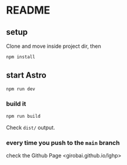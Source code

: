 # README

## setup

Clone and move inside project dir, then

```sh
npm install
```

## start Astro

```sh
npm run dev
```

### build it

```sh
npm run build
```

Check `dist/` output.

### every time you push to the `main` branch

check the Github Page <girobai.github.io/lghp>
